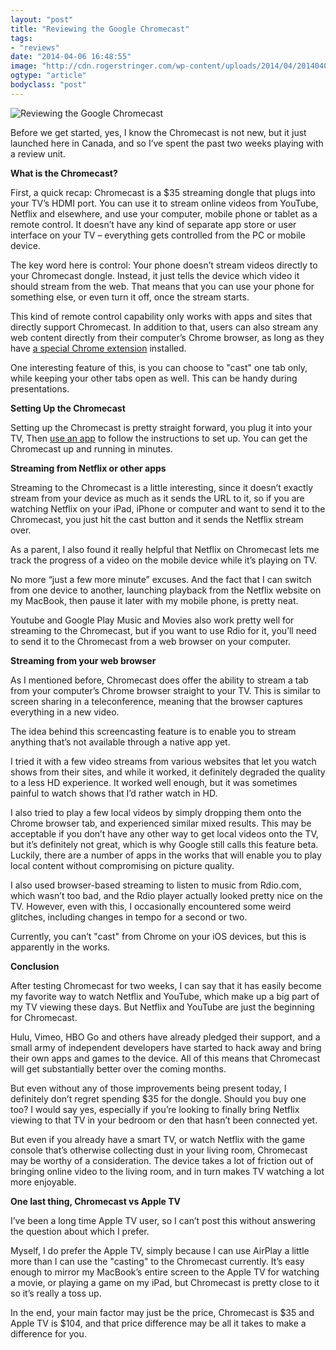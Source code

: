 ```yaml
---
layout: "post"
title: "Reviewing the Google Chromecast"
tags: 
- "reviews"
date: "2014-04-06 16:48:55"
image: "http://cdn.rogerstringer.com/wp-content/uploads/2014/04/20140406-094517.jpg"
ogtype: "article"
bodyclass: "post"
---
```


![Reviewing the Google Chromecast](http://cdn.rogerstringer.com/wp-content/uploads/2014/04/20140406-094517.jpg "Reviewing the Google Chromecast")

Before we get started, yes, I know the Chromecast is not new, but it just launched here in Canada, and so I’ve spent the past two weeks playing with a review unit.

**What is the Chromecast?**

First, a quick recap: Chromecast is a $35 streaming dongle that plugs into your TV’s HDMI port. You can use it to stream online videos from YouTube, Netflix and elsewhere, and use your computer, mobile phone or tablet as a remote control. It doesn’t have any kind of separate app store or user interface on your TV – everything gets controlled from the PC or mobile device.

The key word here is control: Your phone doesn’t stream videos directly to your Chromecast dongle. Instead, it just tells the device which video it should stream from the web. That means that you can use your phone for something else, or even turn it off, once the stream starts.

This kind of remote control capability only works with apps and sites that directly support Chromecast. In addition to that, users can also stream any web content directly from their computer’s Chrome browser, as long as they have [a special Chrome extension](https://chrome.google.com/webstore/detail/google-cast/boadgeojelhgndaghljhdicfkmllpafd?hl=en) installed.

One interesting feature of this, is you can choose to "cast" one tab only, while keeping your other tabs open as well. This can be handy during presentations.

**Setting Up the Chromecast**

Setting up the Chromecast is pretty straight forward, you plug it into your TV, Then [use an app](https://cast.google.com/chromecast/setup) to follow the instructions to set up. You can get the Chromecast up and running in minutes.

**Streaming from Netflix or other apps**

Streaming to the Chromecast is a little interesting, since it doesn’t exactly stream from your device as much as it sends the URL to it, so if you are watching Netflix on your iPad, iPhone or computer and want to send it to the Chromecast, you just hit the cast button and it sends the Netflix stream over.

As a parent, I also found it really helpful that Netflix on Chromecast lets me track the progress of a video on the mobile device while it’s playing on TV.

No more “just a few more minute” excuses. And the fact that I can switch from one device to another, launching playback from the Netflix website on my MacBook, then pause it later with my mobile phone, is pretty neat.

Youtube and Google Play Music and Movies also work pretty well for streaming to the Chromecast, but if you want to use Rdio for it, you’ll need to send it to the Chromecast from a web browser on your computer.

**Streaming from your web browser**

As I mentioned before, Chromecast does offer the ability to stream a tab from your computer’s Chrome browser straight to your TV. This is similar to screen sharing in a teleconference, meaning that the browser captures everything in a new video.

The idea behind this screencasting feature is to enable you to stream anything that’s not available through a native app yet.

I tried it with a few video streams from various websites that let you watch shows from their sites, and while it worked, it definitely degraded the quality to a less HD experience. It worked well enough, but it was sometimes painful to watch shows that I’d rather watch in HD.

I also tried to play a few local videos by simply dropping them onto the Chrome browser tab, and experienced similar mixed results. This may be acceptable if you don’t have any other way to get local videos onto the TV, but it’s definitely not great, which is why Google still calls this feature beta. Luckily, there are a number of apps in the works that will enable you to play local content without compromising on picture quality.

I also used browser-based streaming to listen to music from Rdio.com, which wasn’t too bad, and the Rdio player actually looked pretty nice on the TV. However, even with this, I occasionally encountered some weird glitches, including changes in tempo for a second or two.

Currently, you can’t "cast" from Chrome on your iOS devices, but this is apparently in the works.

**Conclusion**

After testing Chromecast for two weeks, I can say that it has easily become my favorite way to watch Netflix and YouTube, which make up a big part of my TV viewing these days. But Netflix and YouTube are just the beginning for Chromecast.

Hulu, Vimeo, HBO Go and others have already pledged their support, and a small army of independent developers have started to hack away and bring their own apps and games to the device. All of this means that Chromecast will get substantially better over the coming months.

But even without any of those improvements being present today, I definitely don’t regret spending $35 for the dongle. Should you buy one too? I would say yes, especially if you’re looking to finally bring Netflix viewing to that TV in your bedroom or den that hasn’t been connected yet.

But even if you already have a smart TV, or watch Netflix with the game console that’s otherwise collecting dust in your living room, Chromecast may be worthy of a consideration. The device takes a lot of friction out of bringing online video to the living room, and in turn makes TV watching a lot more enjoyable.

**One last thing, Chromecast vs Apple TV**

I’ve been a long time Apple TV user, so I can’t post this without answering the question about which I prefer.

Myself, I do prefer the Apple TV, simply because I can use AirPlay a little more than I can use the "casting" to the Chromecast currently. It’s easy enough to mirror my MacBook’s entire screen to the Apple TV for watching a movie, or playing a game on my iPad, but Chromecast is pretty close to it so it’s really a toss up.

In the end, your main factor may just be the price, Chromecast is $35 and Apple TV is $104, and that price difference may be all it takes to make a difference for you.